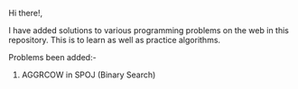 Hi there!,

I have added solutions to various programming problems on the web in this repository. This is to learn 
as well as practice algorithms.

Problems been added:-

1) AGGRCOW in SPOJ (Binary Search)